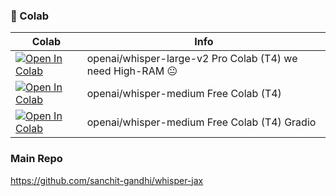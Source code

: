 
### 🦒 Colab

| Colab | Info
| --- | --- |
[![Open In Colab](https://colab.research.google.com/assets/colab-badge.svg)](https://colab.research.google.com/github/camenduru/whisper-jax-colab/blob/main/whisper_jax_large_colab.ipynb) | openai/whisper-large-v2 Pro Colab (T4) we need High-RAM 😐
[![Open In Colab](https://colab.research.google.com/assets/colab-badge.svg)](https://colab.research.google.com/github/camenduru/whisper-jax-colab/blob/main/whisper_jax_medium_colab.ipynb) | openai/whisper-medium Free Colab (T4)
[![Open In Colab](https://colab.research.google.com/assets/colab-badge.svg)](https://colab.research.google.com/github/camenduru/whisper-jax-colab/blob/main/whisper_jax_medium_gradio_colab.ipynb) | openai/whisper-medium Free Colab (T4) Gradio

### Main Repo
https://github.com/sanchit-gandhi/whisper-jax
